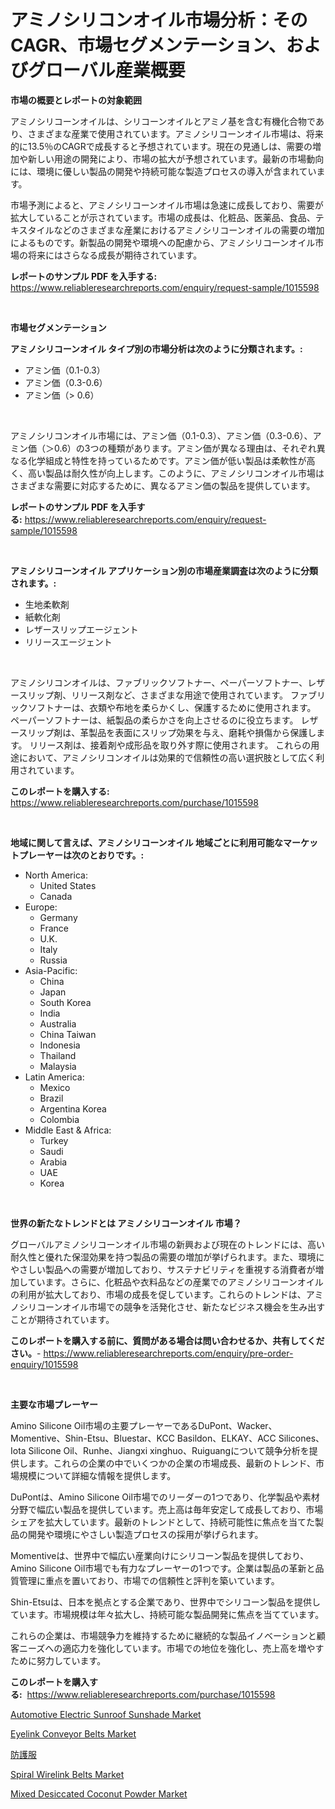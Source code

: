 <p><h1>アミノシリコンオイル市場分析：そのCAGR、市場セグメンテーション、およびグローバル産業概要</h1></p><p><strong>市場の概要とレポートの対象範囲</strong></p>
<p><p>アミノシリコーンオイルは、シリコーンオイルとアミノ基を含む有機化合物であり、さまざまな産業で使用されています。アミノシリコーンオイル市場は、将来的に13.5％のCAGRで成長すると予想されています。現在の見通しは、需要の増加や新しい用途の開発により、市場の拡大が予想されています。最新の市場動向には、環境に優しい製品の開発や持続可能な製造プロセスの導入が含まれています。</p><p>市場予測によると、アミノシリコーンオイル市場は急速に成長しており、需要が拡大していることが示されています。市場の成長は、化粧品、医薬品、食品、テキスタイルなどのさまざまな産業におけるアミノシリコーンオイルの需要の増加によるものです。新製品の開発や環境への配慮から、アミノシリコーンオイル市場の将来にはさらなる成長が期待されています。</p></p>
<p><strong>レポートのサンプル PDF を入手する:</strong> <a href="https://www.reliableresearchreports.com/enquiry/request-sample/1015598">https://www.reliableresearchreports.com/enquiry/request-sample/1015598</a></p>
<p>&nbsp;</p>
<p><strong>市場セグメンテーション</strong></p>
<p><strong>アミノシリコーンオイル タイプ別の市場分析は次のように分類されます。:</strong></p>
<p><ul><li>アミン価（0.1-0.3）</li><li>アミン価（0.3-0.6）</li><li>アミン価（> 0.6）</li></ul></p>
<p>&nbsp;</p>
<p><p>アミノシリコンオイル市場には、アミン価（0.1-0.3）、アミン価（0.3-0.6）、アミン価（＞0.6）の3つの種類があります。アミン価が異なる理由は、それぞれ異なる化学組成と特性を持っているためです。アミン価が低い製品は柔軟性が高く、高い製品は耐久性が向上します。このように、アミノシリコンオイル市場はさまざまな需要に対応するために、異なるアミン価の製品を提供しています。</p></p>
<p><strong>レポートのサンプル PDF を入手する:</strong>&nbsp;<a href="https://www.reliableresearchreports.com/enquiry/request-sample/1015598">https://www.reliableresearchreports.com/enquiry/request-sample/1015598</a></p>
<p>&nbsp;</p>
<p><strong> アミノシリコーンオイル アプリケーション別の市場産業調査は次のように分類されます。:</strong></p>
<p><ul><li>生地柔軟剤</li><li>紙軟化剤</li><li>レザースリップエージェント</li><li>リリースエージェント</li></ul></p>
<p>&nbsp;</p>
<p><p>アミノシリコンオイルは、ファブリックソフトナー、ペーパーソフトナー、レザースリップ剤、リリース剤など、さまざまな用途で使用されています。 ファブリックソフトナーは、衣類や布地を柔らかくし、保護するために使用されます。 ペーパーソフトナーは、紙製品の柔らかさを向上させるのに役立ちます。 レザースリップ剤は、革製品を表面にスリップ効果を与え、磨耗や損傷から保護します。 リリース剤は、接着剤や成形品を取り外す際に使用されます。 これらの用途において、アミノシリコンオイルは効果的で信頼性の高い選択肢として広く利用されています。</p></p>
<p><strong>このレポートを購入する:</strong>&nbsp; <a href="https://www.reliableresearchreports.com/purchase/1015598">https://www.reliableresearchreports.com/purchase/1015598</a></p>
<p>&nbsp;</p>
<p><strong>地域に関して言えば、アミノシリコーンオイル 地域ごとに利用可能なマーケットプレーヤーは次のとおりです。:</strong></p>
<p><ul>
    <li>
        North America:
        <ul>
            <li>United States</li>
            <li>Canada</li>
        </ul>
    </li>
    <li>
        Europe:
        <ul>
            <li>Germany</li>
            <li>France</li>
            <li>U.K.</li>
            <li>Italy</li>
            <li>Russia</li>
        </ul>
    </li>
    <li>
        Asia-Pacific:
        <ul>
            <li>China</li>
            <li>Japan</li>
            <li>South Korea</li>
            <li>India</li>
            <li>Australia</li>
            <li>China Taiwan</li>
            <li>Indonesia</li>
            <li>Thailand</li>
            <li>Malaysia</li>
        </ul>
    </li>
    <li>
        Latin America:
        <ul>
            <li>Mexico</li>
            <li>Brazil</li>
            <li>Argentina Korea</li>
            <li>Colombia</li>
        </ul>
    </li>
    <li>
        Middle East & Africa:
        <ul>
            <li>Turkey</li>
            <li>Saudi</li>
            <li>Arabia</li>
            <li>UAE</li>
            <li>Korea</li>
        </ul>
    </li>
    </ul></p>
<p>&nbsp;</p>
<p><strong>世界の新たなトレンドとは アミノシリコーンオイル 市場？</strong></p>
<p><p>グローバルアミノシリコーンオイル市場の新興および現在のトレンドには、高い耐久性と優れた保湿効果を持つ製品の需要の増加が挙げられます。また、環境にやさしい製品への需要が増加しており、サステナビリティを重視する消費者が増加しています。さらに、化粧品や衣料品などの産業でのアミノシリコーンオイルの利用が拡大しており、市場の成長を促しています。これらのトレンドは、アミノシリコーンオイル市場での競争を活発化させ、新たなビジネス機会を生み出すことが期待されています。</p></p>
<p><strong>このレポートを購入する前に、質問がある場合は問い合わせるか、共有してください。</strong>- <a href="https://www.reliableresearchreports.com/enquiry/pre-order-enquiry/1015598">https://www.reliableresearchreports.com/enquiry/pre-order-enquiry/1015598</a></p>
<p>&nbsp;</p>
<p><strong>主要な市場プレーヤー</strong></p>
<p><p>Amino Silicone Oil市場の主要プレーヤーであるDuPont、Wacker、Momentive、Shin-Etsu、Bluestar、KCC Basildon、ELKAY、ACC Silicones、Iota Silicone Oil、Runhe、Jiangxi xinghuo、Ruiguangについて競争分析を提供します。これらの企業の中でいくつかの企業の市場成長、最新のトレンド、市場規模について詳細な情報を提供します。</p><p>DuPontは、Amino Silicone Oil市場でのリーダーの1つであり、化学製品や素材分野で幅広い製品を提供しています。売上高は毎年安定して成長しており、市場シェアを拡大しています。最新のトレンドとして、持続可能性に焦点を当てた製品の開発や環境にやさしい製造プロセスの採用が挙げられます。</p><p>Momentiveは、世界中で幅広い産業向けにシリコーン製品を提供しており、Amino Silicone Oil市場でも有力なプレーヤーの1つです。企業は製品の革新と品質管理に重点を置いており、市場での信頼性と評判を築いています。</p><p>Shin-Etsuは、日本を拠点とする企業であり、世界中でシリコーン製品を提供しています。市場規模は年々拡大し、持続可能な製品開発に焦点を当てています。</p><p>これらの企業は、市場競争力を維持するために継続的な製品イノベーションと顧客ニーズへの適応力を強化しています。市場での地位を強化し、売上高を増やすために努力しています。</p></p>
<p><strong>このレポートを購入する:</strong>&nbsp;&nbsp;<a href="https://www.reliableresearchreports.com/purchase/1015598">https://www.reliableresearchreports.com/purchase/1015598</a></p>
<p><p><a href="https://github.com/RickHolmes3/Market-Research-Report-List-3/blob/main/automotive-electric-sunroof-sunshade-market.md">Automotive Electric Sunroof Sunshade Market</a></p><p><a href="https://view.publitas.com/reportprime-1/eyelink-conveyor-belts-market-size-furnishes-valuable-information-encompassing-market-share-market-trends-and-projections-spanning-from-2023-to-2030/">Eyelink Conveyor Belts Market</a></p><p><a href="https://github.com/cnnriuez22368/Market-Research-Report-List-1/blob/main/2552382188840.md">防護服</a></p><p><a href="https://view.publitas.com/reportprime-1/spiral-wirelink-belts-market-size-market-trends-and-growth-outlook-forecasted-for-period-from-2023-to-2030/">Spiral Wirelink Belts Market</a></p><p><a href="https://gamy-alyssum-396.notion.site/Insights-into-Mixed-Desiccated-Coconut-Powder-Market-Size-Analysing-Market-Share-Trends-and-Growt-60936a2f8efb4270affce1cc90edba82">Mixed Desiccated Coconut Powder Market</a></p></p>